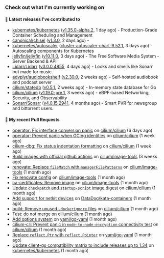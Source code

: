 ### Check out what I'm currently working on

#### 🔭 Latest releases I've contributed to

- [kubernetes/kubernetes](https://github.com/kubernetes/kubernetes) ([v1.35.0-alpha.2](https://github.com/kubernetes/kubernetes/releases/tag/v1.35.0-alpha.2), 1 day ago) - Production-Grade Container Scheduling and Management
- [canonical/chisel](https://github.com/canonical/chisel) ([v1.3.0](https://github.com/canonical/chisel/releases/tag/v1.3.0), 2 days ago) - 
- [kubernetes/autoscaler](https://github.com/kubernetes/autoscaler) ([cluster-autoscaler-chart-9.52.1](https://github.com/kubernetes/autoscaler/releases/tag/cluster-autoscaler-chart-9.52.1), 3 days ago) - Autoscaling components for Kubernetes
- [jellyfin/jellyfin](https://github.com/jellyfin/jellyfin) ([v10.11.0](https://github.com/jellyfin/jellyfin/releases/tag/v10.11.0), 3 days ago) - The Free Software Media System - Server Backend & API
- [Lidarr/Lidarr](https://github.com/Lidarr/Lidarr) ([v3.0.0.4855](https://github.com/Lidarr/Lidarr/releases/tag/v3.0.0.4855), 4 days ago) - Looks and smells like Sonarr but made for music.
- [advplyr/audiobookshelf](https://github.com/advplyr/audiobookshelf) ([v2.30.0](https://github.com/advplyr/audiobookshelf/releases/tag/v2.30.0), 2 weeks ago) - Self-hosted audiobook and podcast server
- [cilium/statedb](https://github.com/cilium/statedb) ([v0.5.1](https://github.com/cilium/statedb/releases/tag/v0.5.1), 2 weeks ago) - In-memory state database for Go
- [cilium/cilium](https://github.com/cilium/cilium) ([v1.19.0-pre.1](https://github.com/cilium/cilium/releases/tag/v1.19.0-pre.1), 3 weeks ago) - eBPF-based Networking, Security, and Observability
- [Sonarr/Sonarr](https://github.com/Sonarr/Sonarr) ([v4.0.15.2941](https://github.com/Sonarr/Sonarr/releases/tag/v4.0.15.2941), 4 months ago) - Smart PVR for newsgroup and bittorrent users.

#### 🔨 My recent Pull Requests

- [operator: Fix interface conversion panic](https://github.com/cilium/cilium/pull/42231) on [cilium/cilium](https://github.com/cilium/cilium) (6 days ago)
- [operator: Prevent panic when GCing identities](https://github.com/cilium/cilium/pull/42217) on [cilium/cilium](https://github.com/cilium/cilium) (1 week ago)
- [cilium-dbg: Fix status indentation formatting](https://github.com/cilium/cilium/pull/42199) on [cilium/cilium](https://github.com/cilium/cilium) (1 week ago)
- [Build images with official github actions](https://github.com/cilium/image-tools/pull/404) on [cilium/image-tools](https://github.com/cilium/image-tools) (3 weeks ago)
- [renovate: Replace `fileMatch` with `managerFilePatterns`](https://github.com/cilium/image-tools/pull/394) on [cilium/image-tools](https://github.com/cilium/image-tools) (1 month ago)
- [Fix renovate config](https://github.com/cilium/image-tools/pull/392) on [cilium/image-tools](https://github.com/cilium/image-tools) (1 month ago)
- [ca-certificates: Remove image](https://github.com/cilium/image-tools/pull/390) on [cilium/image-tools](https://github.com/cilium/image-tools) (1 month ago)
- [Update `checkpatch` and `startup-script` image digest](https://github.com/cilium/cilium/pull/41710) on [cilium/cilium](https://github.com/cilium/cilium) (1 month ago)
- [Add support for netkit devices](https://github.com/DataDog/kata-containers/pull/34) on [DataDog/kata-containers](https://github.com/DataDog/kata-containers) (1 month ago)
- [build: Remove unused `.dockerignore` files](https://github.com/cilium/cilium/pull/41629) on [cilium/cilium](https://github.com/cilium/cilium) (1 month ago)
- [Test: do not merge](https://github.com/cilium/cilium/pull/41617) on [cilium/cilium](https://github.com/cilium/cilium) (1 month ago)
- [Add options system](https://github.com/yaml/go-yaml/pull/110) on [yaml/go-yaml](https://github.com/yaml/go-yaml) (1 month ago)
- [cilium-cli: Prevent panic in `node-to-node-encryption` connectivity test](https://github.com/cilium/cilium/pull/41600) on [cilium/cilium](https://github.com/cilium/cilium) (1 month ago)
- [Replace `reflect.Ptr` with `reflect.Pointer`](https://github.com/yaml/go-yaml/pull/102) on [yaml/go-yaml](https://github.com/yaml/go-yaml) (1 month ago)
- [Update client-go compatibility matrix to include releases up to 1.34](https://github.com/kubernetes/kubernetes/pull/133898) on [kubernetes/kubernetes](https://github.com/kubernetes/kubernetes) (1 month ago)
